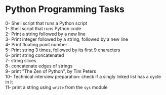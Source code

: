 <h1>Python Programming Tasks</h1>
0- Shell script that runs a Python script</br>
1- Shell script that runs Python code</br>
2- Print a string followed by a new line</br>
3- Print integer followed by a string, followed by a new line</br>
4- Print floating point number</br>
5- Print string 3 times, followed by its first 9 characters</br>
6- print string concatenated</br>
7- string slices</br>
8- concatenate edges of strings</br>
9- print "The Zen of Python", by Tim Peters</br>
10- Technical interview preparation: check if a singly linked list has a cycle in it</br>
11- print a string using <code>write</code> from the <code>sys</code> module</br>
